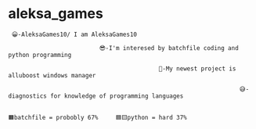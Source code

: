 # aleksa_games
     😀-AleksaGames10/ I am AleksaGames10

                              😎-I'm interesed by batchfile coding and python programming

                                               🤑-My newest project is alluboost windows manager

                                                                      😅-diagnostics for knowledge of programming languages

                                                                                      🟧batchfile = probobly 67%     🟦🟨python = hard 37%

